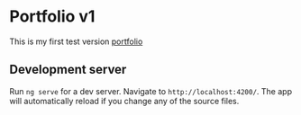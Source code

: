 # Portfolio v1

This is my first test version [portfolio](https://sharp-bohr-4a1e94.netlify.com/)

## Development server

Run `ng serve` for a dev server. Navigate to `http://localhost:4200/`. The app will automatically reload if you change any of the source files.
